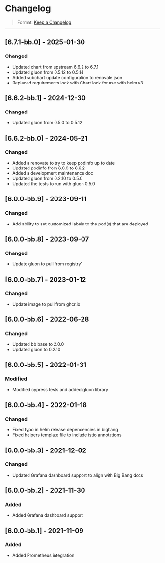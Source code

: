 # Changelog

> Format: [Keep a Changelog](https://keepachangelog.com/en/1.0.0/)

---

## [6.7.1-bb.0] - 2025-01-30

### Changed

- Updated chart from upstream 6.6.2 to 6.7.1
- Updated gluon from 0.5.12 to 0.5.14
- Added subchart update configuration to renovate.json
- Replaced requirements.lock with Chart.lock for use with helm v3

## [6.6.2-bb.1] - 2024-12-30

### Changed

- Updated gluon from 0.5.0 to 0.5.12

## [6.6.2-bb.0] - 2024-05-21

### Changed

- Added a renovate to try to keep podinfo up to date
- Updated podinfo from 6.0.0 to 6.6.2
- Added a development maintenance doc
- Updated gluon from 0.2.10 to 0.5.0
- Updated the tests to run with gluon 0.5.0

## [6.0.0-bb.9] - 2023-09-11

### Changed

- Add ability to set customized labels to the pod(s) that are deployed

## [6.0.0-bb.8] - 2023-09-07

### Changed

- Update gluon to pull from registry1

## [6.0.0-bb.7] - 2023-01-12

### Changed

- Update image to pull from ghcr.io

## [6.0.0-bb.6] - 2022-06-28

### Changed

- Updated bb base to 2.0.0
- Updated gluon to 0.2.10

## [6.0.0-bb.5] - 2022-01-31

### Modified

- Modified cypress tests and added gluon library

## [6.0.0-bb.4] - 2022-01-18

### Changed

- Fixed typo in helm release dependencies in bigbang
- Fixed helpers template file to include istio annotations

## [6.0.0-bb.3] - 2021-12-02

### Changed

- Updated Grafana dashboard support to align with Big Bang docs

## [6.0.0-bb.2] - 2021-11-30

### Added

- Added Grafana dashboard support

## [6.0.0-bb.1] - 2021-11-09

### Added

- Added Prometheus integration
